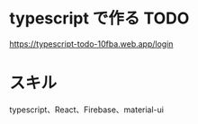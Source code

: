 # typescript で作る TODO

https://typescript-todo-10fba.web.app/login

# スキル

typescript、React、Firebase、material-ui
